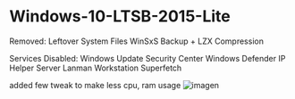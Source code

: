 # Windows-10-LTSB-2015-Lite
Removed:
Leftover System Files
WinSxS Backup + LZX Compression

Services Disabled:
Windows Update
Security Center
Windows Defender
IP Helper
Server
Lanman Workstation
Superfetch

added few tweak to make less cpu, ram usage
![imagen](https://user-images.githubusercontent.com/113482741/197314073-a0d2a350-11c7-452c-817f-d9e547bb3914.png)
